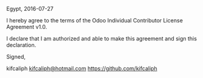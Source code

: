 Egypt, 2016-07-27

I hereby agree to the terms of the Odoo Individual Contributor License
Agreement v1.0.

I declare that I am authorized and able to make this agreement and sign this
declaration.

Signed,

kifcaliph kifcaliph@hotmail.com https://github.com/kifcaliph
